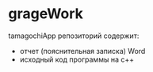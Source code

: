# grageWork
 tamagochiApp
репозиторий содержит:
- отчет (пояснительная записка) Word
- исходный код программы на с++
